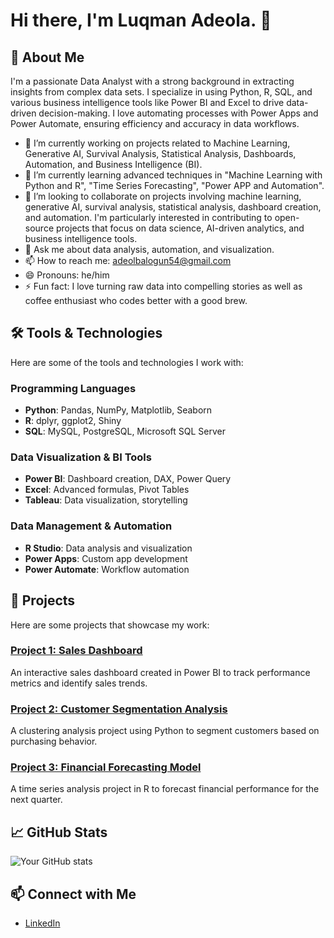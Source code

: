 # Hi there, I'm Luqman Adeola. 👋

## 🌟 About Me
I'm a passionate Data Analyst with a strong background in extracting insights from complex data sets. I specialize in using Python, R, SQL, and various business intelligence tools like Power BI and Excel to drive data-driven decision-making. I love automating processes with Power Apps and Power Automate, ensuring efficiency and accuracy in data workflows.

- 🔭 I’m currently working on projects related to Machine Learning, Generative AI, Survival Analysis, Statistical Analysis, Dashboards, Automation, and Business Intelligence (BI).
- 🌱 I’m currently learning advanced techniques in "Machine Learning with Python and R", "Time Series Forecasting", "Power APP and Automation".
- 👯 I’m looking to collaborate on projects involving machine learning, generative AI, survival analysis, statistical analysis, dashboard creation, and automation. I'm particularly interested in contributing to open-source projects that focus on data science, AI-driven analytics, and business intelligence tools.
- 💬 Ask me about data analysis, automation, and visualization.
- 📫 How to reach me: adeolbalogun54@gmail.com
- 😄 Pronouns: he/him
- ⚡ Fun fact: I love turning raw data into compelling stories as well as coffee enthusiast who codes better with a good brew.

## 🛠️ Tools & Technologies
Here are some of the tools and technologies I work with:

### Programming Languages
- **Python**: Pandas, NumPy, Matplotlib, Seaborn
- **R**: dplyr, ggplot2, Shiny
- **SQL**: MySQL, PostgreSQL, Microsoft SQL Server

### Data Visualization & BI Tools
- **Power BI**: Dashboard creation, DAX, Power Query
- **Excel**: Advanced formulas, Pivot Tables
- **Tableau**: Data visualization, storytelling

### Data Management & Automation
- **R Studio**: Data analysis and visualization
- **Power Apps**: Custom app development
- **Power Automate**: Workflow automation

## 🧰 Projects
Here are some projects that showcase my work:

### [Project 1: Sales Dashboard](https://github.com/yourusername/sales-dashboard)
An interactive sales dashboard created in Power BI to track performance metrics and identify sales trends.

### [Project 2: Customer Segmentation Analysis](https://github.com/yourusername/customer-segmentation)
A clustering analysis project using Python to segment customers based on purchasing behavior.

### [Project 3: Financial Forecasting Model](https://github.com/yourusername/financial-forecasting)
A time series analysis project in R to forecast financial performance for the next quarter.

## 📈 GitHub Stats
![Your GitHub stats](https://github-readme-stats.vercel.app/api?username=Profbla2020&show_icons=true&theme=radical)

## 📫 Connect with Me
- [LinkedIn](https://www.linkedin.com/public-profile/settings?lipi=urn%3Ali%3Apage%3Ad_flagship3_profile_self_edit_contact-info%3BhbAKzkQPQyabI0bHDN0%2Bgg%3D%3D)


